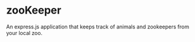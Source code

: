 # zooKeeper
An express.js application that keeps track of animals and zookeepers from your local zoo.

